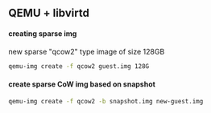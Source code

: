 ## QEMU + libvirtd

#### creating sparse img

new sparse "qcow2" type image of size 128GB

```bash
qemu-img create -f qcow2 guest.img 128G
```

#### create sparse CoW img based on snapshot

```bash
qemu-img create -f qcow2 -b snapshot.img new-guest.img
```
